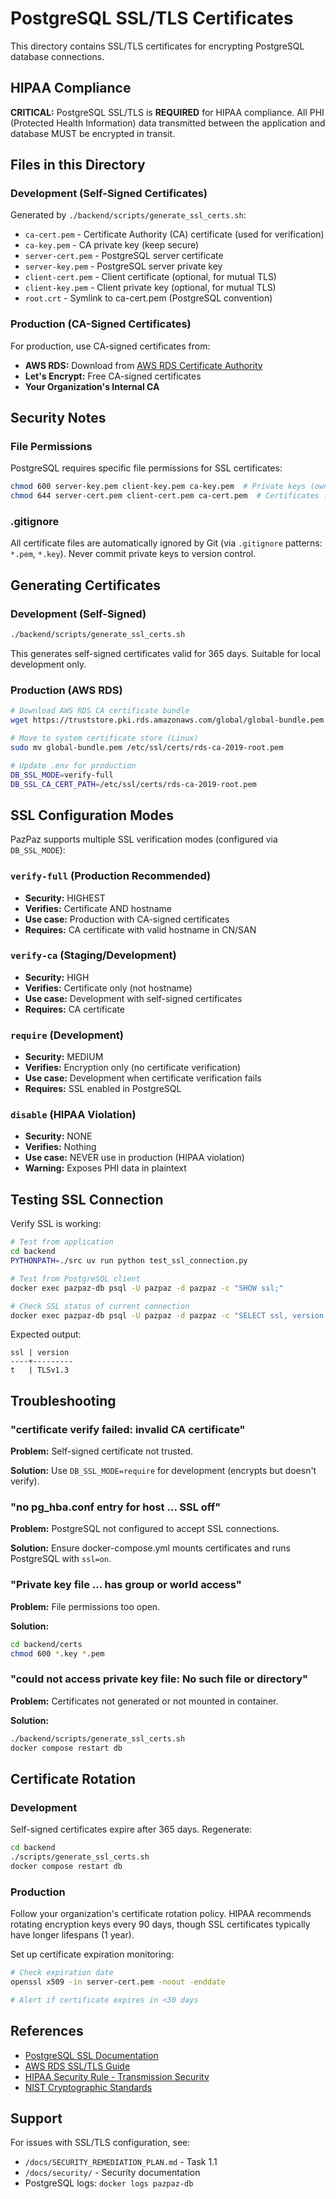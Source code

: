 # PostgreSQL SSL/TLS Certificates

This directory contains SSL/TLS certificates for encrypting PostgreSQL database connections.

## HIPAA Compliance

**CRITICAL:** PostgreSQL SSL/TLS is **REQUIRED** for HIPAA compliance. All PHI (Protected Health Information) data transmitted between the application and database MUST be encrypted in transit.

## Files in this Directory

### Development (Self-Signed Certificates)

Generated by `./backend/scripts/generate_ssl_certs.sh`:

- `ca-cert.pem` - Certificate Authority (CA) certificate (used for verification)
- `ca-key.pem` - CA private key (keep secure)
- `server-cert.pem` - PostgreSQL server certificate
- `server-key.pem` - PostgreSQL server private key
- `client-cert.pem` - Client certificate (optional, for mutual TLS)
- `client-key.pem` - Client private key (optional, for mutual TLS)
- `root.crt` - Symlink to ca-cert.pem (PostgreSQL convention)

### Production (CA-Signed Certificates)

For production, use CA-signed certificates from:
- **AWS RDS:** Download from [AWS RDS Certificate Authority](https://docs.aws.amazon.com/AmazonRDS/latest/UserGuide/UsingWithRDS.SSL.html)
- **Let's Encrypt:** Free CA-signed certificates
- **Your Organization's Internal CA**

## Security Notes

### File Permissions

PostgreSQL requires specific file permissions for SSL certificates:

```bash
chmod 600 server-key.pem client-key.pem ca-key.pem  # Private keys (owner read/write only)
chmod 644 server-cert.pem client-cert.pem ca-cert.pem  # Certificates (owner read/write, others read)
```

### .gitignore

All certificate files are automatically ignored by Git (via `.gitignore` patterns: `*.pem`, `*.key`). Never commit private keys to version control.

## Generating Certificates

### Development (Self-Signed)

```bash
./backend/scripts/generate_ssl_certs.sh
```

This generates self-signed certificates valid for 365 days. Suitable for local development only.

### Production (AWS RDS)

```bash
# Download AWS RDS CA certificate bundle
wget https://truststore.pki.rds.amazonaws.com/global/global-bundle.pem

# Move to system certificate store (Linux)
sudo mv global-bundle.pem /etc/ssl/certs/rds-ca-2019-root.pem

# Update .env for production
DB_SSL_MODE=verify-full
DB_SSL_CA_CERT_PATH=/etc/ssl/certs/rds-ca-2019-root.pem
```

## SSL Configuration Modes

PazPaz supports multiple SSL verification modes (configured via `DB_SSL_MODE`):

### `verify-full` (Production Recommended)
- **Security:** HIGHEST
- **Verifies:** Certificate AND hostname
- **Use case:** Production with CA-signed certificates
- **Requires:** CA certificate with valid hostname in CN/SAN

### `verify-ca` (Staging/Development)
- **Security:** HIGH
- **Verifies:** Certificate only (not hostname)
- **Use case:** Development with self-signed certificates
- **Requires:** CA certificate

### `require` (Development)
- **Security:** MEDIUM
- **Verifies:** Encryption only (no certificate verification)
- **Use case:** Development when certificate verification fails
- **Requires:** SSL enabled in PostgreSQL

### `disable` (HIPAA Violation)
- **Security:** NONE
- **Verifies:** Nothing
- **Use case:** NEVER use in production (HIPAA violation)
- **Warning:** Exposes PHI data in plaintext

## Testing SSL Connection

Verify SSL is working:

```bash
# Test from application
cd backend
PYTHONPATH=./src uv run python test_ssl_connection.py

# Test from PostgreSQL client
docker exec pazpaz-db psql -U pazpaz -d pazpaz -c "SHOW ssl;"

# Check SSL status of current connection
docker exec pazpaz-db psql -U pazpaz -d pazpaz -c "SELECT ssl, version FROM pg_stat_ssl WHERE pid = pg_backend_pid();"
```

Expected output:
```
ssl | version
----+---------
t   | TLSv1.3
```

## Troubleshooting

### "certificate verify failed: invalid CA certificate"

**Problem:** Self-signed certificate not trusted.

**Solution:** Use `DB_SSL_MODE=require` for development (encrypts but doesn't verify).

### "no pg_hba.conf entry for host ... SSL off"

**Problem:** PostgreSQL not configured to accept SSL connections.

**Solution:** Ensure docker-compose.yml mounts certificates and runs PostgreSQL with `ssl=on`.

### "Private key file ... has group or world access"

**Problem:** File permissions too open.

**Solution:**
```bash
cd backend/certs
chmod 600 *.key *.pem
```

### "could not access private key file: No such file or directory"

**Problem:** Certificates not generated or not mounted in container.

**Solution:**
```bash
./backend/scripts/generate_ssl_certs.sh
docker compose restart db
```

## Certificate Rotation

### Development

Self-signed certificates expire after 365 days. Regenerate:

```bash
cd backend
./scripts/generate_ssl_certs.sh
docker compose restart db
```

### Production

Follow your organization's certificate rotation policy. HIPAA recommends rotating encryption keys every 90 days, though SSL certificates typically have longer lifespans (1 year).

Set up certificate expiration monitoring:

```bash
# Check expiration date
openssl x509 -in server-cert.pem -noout -enddate

# Alert if certificate expires in <30 days
```

## References

- [PostgreSQL SSL Documentation](https://www.postgresql.org/docs/current/ssl-tcp.html)
- [AWS RDS SSL/TLS Guide](https://docs.aws.amazon.com/AmazonRDS/latest/UserGuide/UsingWithRDS.SSL.html)
- [HIPAA Security Rule - Transmission Security](https://www.hhs.gov/hipaa/for-professionals/security/laws-regulations/index.html)
- [NIST Cryptographic Standards](https://csrc.nist.gov/projects/cryptographic-standards-and-guidelines)

## Support

For issues with SSL/TLS configuration, see:
- `/docs/SECURITY_REMEDIATION_PLAN.md` - Task 1.1
- `/docs/security/` - Security documentation
- PostgreSQL logs: `docker logs pazpaz-db`
